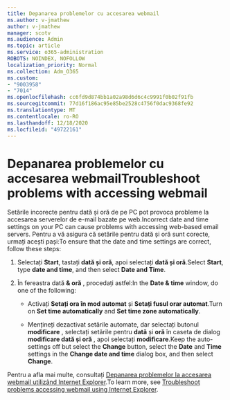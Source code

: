 ```yaml
---
title: Depanarea problemelor cu accesarea webmail
ms.author: v-jmathew
author: v-jmathew
manager: scotv
ms.audience: Admin
ms.topic: article
ms.service: o365-administration
ROBOTS: NOINDEX, NOFOLLOW
localization_priority: Normal
ms.collection: Adm_O365
ms.custom:
- "9003958"
- "7014"
ms.openlocfilehash: cc6fd9d874bb1a02a98d6d6c4c9991f0b02f91fb
ms.sourcegitcommit: 77d16f186ac95e85be2528c4756f0dac9368fe92
ms.translationtype: MT
ms.contentlocale: ro-RO
ms.lasthandoff: 12/18/2020
ms.locfileid: "49722161"
---
```

# <a name="troubleshoot-problems-with-accessing-webmail"></a><span data-ttu-id="1f3d0-102">Depanarea problemelor cu accesarea webmail</span><span class="sxs-lookup"><span data-stu-id="1f3d0-102">Troubleshoot problems with accessing webmail</span></span>

<span data-ttu-id="1f3d0-103">Setările incorecte pentru dată și oră de pe PC pot provoca probleme la accesarea serverelor de e-mail bazate pe web.</span><span class="sxs-lookup"><span data-stu-id="1f3d0-103">Incorrect date and time settings on your PC can cause problems with accessing web-based email servers.</span></span> <span data-ttu-id="1f3d0-104">Pentru a vă asigura că setările pentru dată și oră sunt corecte, urmați acești pași:</span><span class="sxs-lookup"><span data-stu-id="1f3d0-104">To ensure that the date and time settings are correct, follow these steps:</span></span>

1. <span data-ttu-id="1f3d0-105">Selectați **Start**, tastați **dată și oră**, apoi selectați **dată și oră**.</span><span class="sxs-lookup"><span data-stu-id="1f3d0-105">Select **Start**, type **date and time**, and then select **Date and Time**.</span></span>
2. <span data-ttu-id="1f3d0-106">În fereastra dată **& oră** , procedați astfel:</span><span class="sxs-lookup"><span data-stu-id="1f3d0-106">In the **Date & time** window, do one of the following:</span></span>

    - <span data-ttu-id="1f3d0-107">Activați **Setați ora în mod automat** și **Setați fusul orar automat**.</span><span class="sxs-lookup"><span data-stu-id="1f3d0-107">Turn on **Set time automatically** and **Set time zone automatically**.</span></span>

    - <span data-ttu-id="1f3d0-108">Mențineți dezactivat setările automate, dar selectați butonul **modificare** , selectați setările pentru **dată** și **oră** în caseta de dialog **modificare dată și oră** , apoi selectați **modificare**.</span><span class="sxs-lookup"><span data-stu-id="1f3d0-108">Keep the auto-settings off but select the **Change** button, select the **Date** and **Time** settings in the **Change date and time** dialog box, and then select **Change**.</span></span>

<span data-ttu-id="1f3d0-109">Pentru a afla mai multe, consultați [Depanarea problemelor la accesarea webmail utilizând Internet Explorer](https://go.microsoft.com/fwlink/?linkid=2139414).</span><span class="sxs-lookup"><span data-stu-id="1f3d0-109">To learn more, see [Troubleshoot problems accessing webmail using Internet Explorer](https://go.microsoft.com/fwlink/?linkid=2139414).</span></span>
